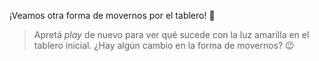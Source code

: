 <gs-toolbox toolbox-url="https://raw.githubusercontent.com/MumukiProject/mumuki-guia-gobstones-primeros-programas-kids/master/assets/toolbox_1553274591838.xml"></gs-toolbox>

¡Veamos otra forma de movernos por el tablero! :eyes:

> Apretá _play_ de nuevo para ver qué sucede con la luz amarilla en el tablero inicial. ¿Hay algún cambio en la forma de movernos? :wink: 